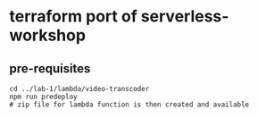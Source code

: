 # terraform port of serverless-workshop

## pre-requisites

```
cd ../lab-1/lambda/video-transcoder
npm run predeploy
# zip file for lambda function is then created and available
```
